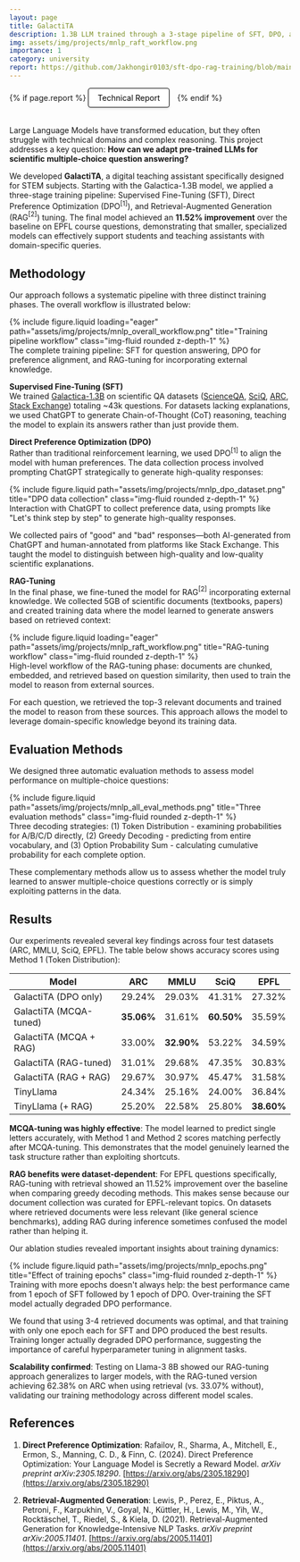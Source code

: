 ```yaml
---
layout: page
title: GalactiTA
description: 1.3B LLM trained through a 3-stage pipeline of SFT, DPO, and RAG-tuning on scientific datasets.
img: assets/img/projects/mnlp_raft_workflow.png
importance: 1
category: university
report: https://github.com/Jakhongir0103/sft-dpo-rag-training/blob/main/pdfs/report.pdf
---
```


<!-- Project Links/Buttons -->
<div class="links" style="margin-bottom: 2rem;">
  {% if page.report %}
    <a href="{{ page.report }}" class="btn btn-primary btn-sm" role="button" target="_blank" style="background-color: white !important; border: 1px solid black !important; color: black !important; padding: 8px 16px; border-radius: 4px; text-decoration: none; display: inline-block; margin-right: 10px; box-shadow: 0 2px 4px rgba(0,0,0,0.1);">
      <i class="fas fa-file-pdf"></i> Technical Report
    </a>
  {% endif %}
</div>

Large Language Models have transformed education, but they often struggle with technical domains and complex reasoning. This project addresses a key question: **How can we adapt pre-trained LLMs for scientific multiple-choice question answering?** 

We developed **GalactiTA**, a digital teaching assistant specifically designed for STEM subjects. Starting with the Galactica-1.3B model, we applied a three-stage training pipeline: Supervised Fine-Tuning (SFT), Direct Preference Optimization (DPO$^{[1]}$), and Retrieval-Augmented Generation (RAG$^{[2]}$) tuning. The final model achieved an **11.52% improvement** over the baseline on EPFL course questions, demonstrating that smaller, specialized models can effectively support students and teaching assistants with domain-specific queries.

## Methodology

Our approach follows a systematic pipeline with three distinct training phases. The overall workflow is illustrated below:

<div class="row">
    <div class="col-sm mt-3 mt-md-0">
        {% include figure.liquid loading="eager" path="assets/img/projects/mnlp_overall_workflow.png" title="Training pipeline workflow" class="img-fluid rounded z-depth-1" %}
    </div>
</div>
<div class="caption">
    The complete training pipeline: SFT for question answering, DPO for preference alignment, and RAG-tuning for incorporating external knowledge.
</div>

**Supervised Fine-Tuning (SFT)**  
We trained [Galactica-1.3B](https://huggingface.co/facebook/galactica-1.3b) on scientific QA datasets ([ScienceQA](https://scienceqa.github.io/), [SciQ](https://huggingface.co/datasets/allenai/sciq), [ARC](https://huggingface.co/datasets/allenai/ai2_arc), [Stack Exchange](https://huggingface.co/datasets/HuggingFaceH4/stack-exchange-preferences)) totaling ~43k questions. For datasets lacking explanations, we used ChatGPT to generate Chain-of-Thought (CoT) reasoning, teaching the model to explain its answers rather than just provide them.

**Direct Preference Optimization (DPO)**  
Rather than traditional reinforcement learning, we used DPO$^{[1]}$ to align the model with human preferences. The data collection process involved prompting ChatGPT strategically to generate high-quality responses:

<div class="row justify-content-sm-center">
    <div class="col-sm-6 mt-3 mt-md-0">
        {% include figure.liquid path="assets/img/projects/mnlp_dpo_dataset.png" title="DPO data collection" class="img-fluid rounded z-depth-1" %}
    </div>
</div>
<div class="caption">
    Interaction with ChatGPT to collect preference data, using prompts like "Let's think step by step" to generate high-quality responses.
</div>

We collected pairs of "good" and "bad" responses—both AI-generated from ChatGPT and human-annotated from platforms like Stack Exchange. This taught the model to distinguish between high-quality and low-quality scientific explanations.

**RAG-Tuning**  
In the final phase, we fine-tuned the model for RAG$^{[2]}$ incorporating external knowledge. We collected 5GB of scientific documents (textbooks, papers) and created training data where the model learned to generate answers based on retrieved context:

<div class="row">
    <div class="col-sm mt-3 mt-md-0">
        {% include figure.liquid loading="eager" path="assets/img/projects/mnlp_raft_workflow.png" title="RAG-tuning workflow" class="img-fluid rounded z-depth-1" %}
    </div>
</div>
<div class="caption">
    High-level workflow of the RAG-tuning phase: documents are chunked, embedded, and retrieved based on question similarity, then used to train the model to reason from external sources.
</div>

For each question, we retrieved the top-3 relevant documents and trained the model to reason from these sources. This approach allows the model to leverage domain-specific knowledge beyond its training data.

## Evaluation Methods

We designed three automatic evaluation methods to assess model performance on multiple-choice questions:

<div class="row justify-content-sm-center">
    <div class="col-sm-8 mt-3 mt-md-0">
        {% include figure.liquid path="assets/img/projects/mnlp_all_eval_methods.png" title="Three evaluation methods" class="img-fluid rounded z-depth-1" %}
    </div>
</div>
<div class="caption">
    Three decoding strategies: (1) Token Distribution - examining probabilities for A/B/C/D directly, (2) Greedy Decoding - predicting from entire vocabulary, and (3) Option Probability Sum - calculating cumulative probability for each complete option.
</div>

These complementary methods allow us to assess whether the model truly learned to answer multiple-choice questions correctly or is simply exploiting patterns in the data.

## Results

Our experiments revealed several key findings across four test datasets (ARC, MMLU, SciQ, EPFL). The table below shows accuracy scores using Method 1 (Token Distribution):

<table
  data-toggle="table"
  class="table table-bordered table-hover text-center align-middle"
>
  <thead>
    <tr>
      <th>Model</th>
      <th>ARC</th>
      <th>MMLU</th>
      <th>SciQ</th>
      <th>EPFL</th>
    </tr>
  </thead>
  <tbody>
    <tr>
      <td>GalactiTA (DPO only)</td>
      <td>29.24%</td>
      <td>29.03%</td>
      <td>41.31%</td>
      <td>27.32%</td>
    </tr>
    <tr>
      <td>GalactiTA (MCQA-tuned)</td>
      <td><b>35.06%</b></td>
      <td>31.61%</td>
      <td><b>60.50%</b></td>
      <td>35.59%</td>
    </tr>
    <tr>
      <td>GalactiTA (MCQA + RAG)</td>
      <td>33.00%</td>
      <td><b>32.90%</b></td>
      <td>53.22%</td>
      <td>34.59%</td>
    </tr>
    <tr>
      <td>GalactiTA (RAG-tuned)</td>
      <td>31.01%</td>
      <td>29.68%</td>
      <td>47.35%</td>
      <td>30.83%</td>
    </tr>
    <tr>
      <td>GalactiTA (RAG + RAG)</td>
      <td>29.67%</td>
      <td>30.97%</td>
      <td>45.47%</td>
      <td>31.58%</td>
    </tr>
    <tr>
      <td>TinyLlama</td>
      <td>24.34%</td>
      <td>25.16%</td>
      <td>24.00%</td>
      <td>36.84%</td>
    </tr>
    <tr>
      <td>TinyLlama (+ RAG)</td>
      <td>25.20%</td>
      <td>22.58%</td>
      <td>25.80%</td>
      <td><b>38.60%</b></td>
    </tr>
  </tbody>
</table>
<p></p>

**MCQA-tuning was highly effective**: The model learned to predict single letters accurately, with Method 1 and Method 2 scores matching perfectly after MCQA-tuning. This demonstrates that the model genuinely learned the task structure rather than exploiting shortcuts.

**RAG benefits were dataset-dependent**: For EPFL questions specifically, RAG-tuning with retrieval showed an 11.52% improvement over the baseline when comparing greedy decoding methods. This makes sense because our document collection was curated for EPFL-relevant topics. On datasets where retrieved documents were less relevant (like general science benchmarks), adding RAG during inference sometimes confused the model rather than helping it.

Our ablation studies revealed important insights about training dynamics:

<div class="row justify-content-sm-center">
    <div class="col-sm-6 mt-3 mt-md-0">
        {% include figure.liquid path="assets/img/projects/mnlp_epochs.png" title="Effect of training epochs" class="img-fluid rounded z-depth-1" %}
    </div>
</div>
<div class="caption">
    Training with more epochs doesn't always help: the best performance came from 1 epoch of SFT followed by 1 epoch of DPO. Over-training the SFT model actually degraded DPO performance.
</div>

We found that using 3-4 retrieved documents was optimal, and that training with only one epoch each for SFT and DPO produced the best results. Training longer actually degraded DPO performance, suggesting the importance of careful hyperparameter tuning in alignment tasks.

**Scalability confirmed**: Testing on Llama-3 8B showed our RAG-tuning approach generalizes to larger models, with the RAG-tuned version achieving 62.38% on ARC when using retrieval (vs. 33.07% without), validating our training methodology across different model scales.

## References

1. **Direct Preference Optimization**: Rafailov, R., Sharma, A., Mitchell, E., Ermon, S., Manning, C. D., & Finn, C. (2024). Direct Preference Optimization: Your Language Model is Secretly a Reward Model. *arXiv preprint arXiv:2305.18290*. [https://arxiv.org/abs/2305.18290](https://arxiv.org/abs/2305.18290)

2. **Retrieval-Augmented Generation**: Lewis, P., Perez, E., Piktus, A., Petroni, F., Karpukhin, V., Goyal, N., Küttler, H., Lewis, M., Yih, W., Rocktäschel, T., Riedel, S., & Kiela, D. (2021). Retrieval-Augmented Generation for Knowledge-Intensive NLP Tasks. *arXiv preprint arXiv:2005.11401*. [https://arxiv.org/abs/2005.11401](https://arxiv.org/abs/2005.11401)